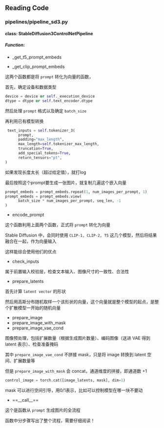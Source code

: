 ## Reading Code 



### pipelines/pipeline_sd3.py

#### class: StableDiffusion3ControlNetPipeline

##### Function: 

* _get_t5_prompt_embeds

* _get_clip_prompt_embeds

这两个函数都是将 `prompt` 转化为向量的函数，

首先，确定设备和数据类型

```Python
device = device or self._execution_device
dtype = dtype or self.text_encoder.dtype
```

然后处理 `prompt` 格式以及确定 `batch_size`

再利用已有模型转换

```Python
 text_inputs = self.tokenizer_3(
      prompt,
      padding="max_length",
      max_length=self.tokenizer_max_length,
      truncation=True,
      add_special_tokens=True,
      return_tensors="pt",
)
```

如果发现长度太长（超过给定值），就打log

最后按照这个prompt要生成一张图片，就复制几遍这个嵌入向量

```Python
prompt_embeds = prompt_embeds.repeat(1, num_images_per_prompt, 1)
prompt_embeds = prompt_embeds.view(
      batch_size * num_images_per_prompt, seq_len, -1
)
```



* encode_prompt

这个函数利用上面两个函数，正式将 `prompt` 转化为向量

Stable Diffusion 中，会同时使用 `CLIP-1, CLIP-2, T5` 这几个模型，然后将结果融合在一起，作为向量输入

这样能综合使用他们的优点



* check_inputs

属于前置输入校验层，检查文本输入、图像尺寸的一致性、合法性



* prepare_latents

首先计算 `latent vector` 的形状

然后用高斯分布随机取样一个该形状的向量，这个向量就是整个模型的起点，是整个扩散模型一开始的随机向量



* prepare_image
* prepare_image_with_mask
* prepare_image_vae_cond

图像预处理，包括扩展数量（根据生成图片数量）、编码图像（送进 VAE 得到 latent 表示）、检查准备掩码

其中 `prepare_image_vae_cond` 不拼接 mask，只是将 image 转换到 latent 空间、扩展数量等

但是 `prepare_image_with_mask` 会 concat，通道维度的拼接，即通道数 +1

```Python
control_image = torch.cat([image_latents, mask], dim=1)
```

mask 可以进行空间引导，用0/1表示，比如可以控制模型在哪一块不要动



* ==\_\_call\_\_==

这个是函数从 `prompt` 生成图片的全流程

函数中分步骤写出了整个流程，需要仔细阅读！